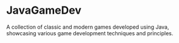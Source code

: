 # JavaGameDev
A collection of classic and modern games developed using Java, showcasing various game development techniques and principles.

